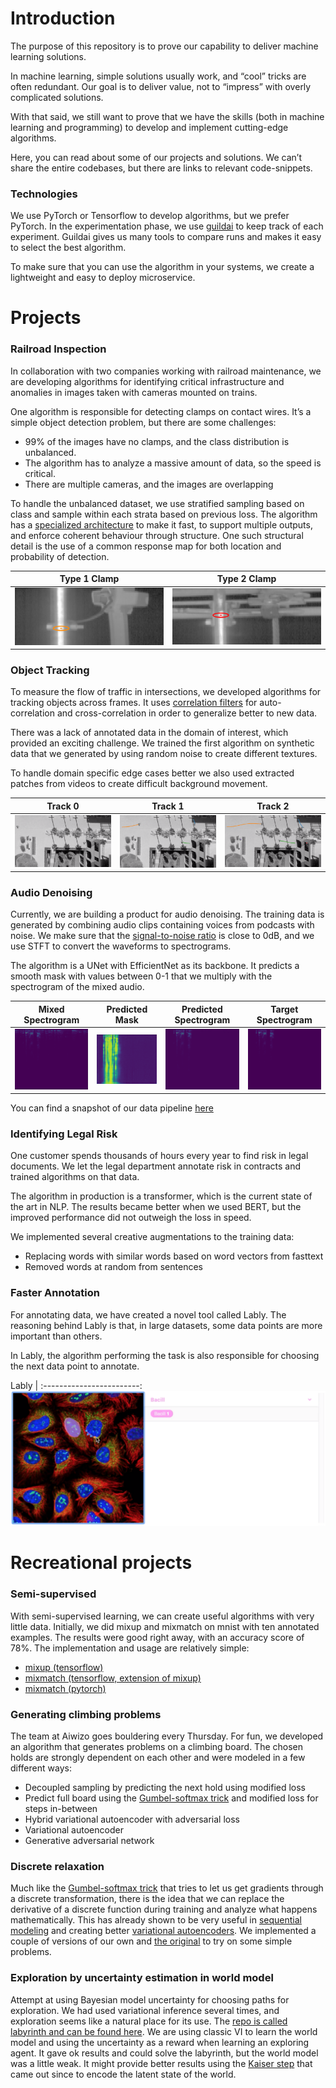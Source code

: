 # Introduction
The purpose of this repository is to prove our capability to deliver machine learning solutions.

In machine learning, simple solutions usually work, and “cool” tricks are often redundant. Our goal is to deliver value, not to “impress” with overly complicated solutions.

With that said, we still want to prove that we have the skills (both in machine learning and programming) to develop and implement cutting-edge algorithms.

Here, you can read about some of our projects and solutions. We can’t share the entire codebases, but there are links to relevant code-snippets.

### Technologies

We use PyTorch or Tensorflow to develop algorithms, but we prefer PyTorch. In the experimentation phase, we use [guildai](https://github.com/guildai/guildai) to keep track of each experiment. Guildai gives us many tools to compare runs and makes it easy to select the best algorithm.

To make sure that you can use the algorithm in your systems, we create a lightweight and easy to deploy microservice.

# Projects

### Railroad Inspection

In collaboration with two companies working with railroad maintenance, we are developing algorithms for identifying critical infrastructure and anomalies in images taken with cameras mounted on trains.

One algorithm is responsible for detecting clamps on contact wires. It’s a simple object detection problem, but there are some challenges:

- 99% of the images have no clamps, and the class distribution is unbalanced.
- The algorithm has to analyze a massive amount of data, so the speed is critical.
- There are multiple cameras, and the images are overlapping

To handle the unbalanced dataset, we use stratified sampling based on class and sample within each strata based on previous loss. The algorithm has a [specialized architecture](https://github.com/Aiwizo/capability/blob/master/railroad_inspection/architecture.py) to make it fast, to support multiple outputs, and enforce coherent behaviour through structure. One such structural detail is the use of a common response map for both location and probability of detection.

Type 1 Clamp              |  Type 2 Clamp
:------------------------:|:-------------------------:
![](https://github.com/Aiwizo/capability/blob/master/images/clamps1.png)  |  ![](https://github.com/Aiwizo/capability/blob/master/images/clamps2.png)

### Object Tracking

To measure the flow of traffic in intersections, we developed algorithms for tracking objects across frames. It uses [correlation filters](https://github.com/Aiwizo/capability/blob/master/object_tracking/correlation.py) for auto-correlation and cross-correlation in order to generalize better to new data.

There was a lack of annotated data in the domain of interest, which provided an exciting challenge. We trained the first algorithm on synthetic data that we generated by using random noise to create different textures.

To handle domain specific edge cases better we also used extracted patches from videos to create difficult background movement.


Track 0             |  Track 1            |  Track 2
:------------------------:|:-------------------------:|:-------------------------:
![](https://github.com/Aiwizo/capability/blob/master/images/track0.png)  |  ![](https://github.com/Aiwizo/capability/blob/master/images/track1.png)  |  ![](https://github.com/Aiwizo/capability/blob/master/images/track2.png)

### Audio Denoising

Currently, we are building a product for audio denoising. The training data is generated by combining audio clips containing voices from podcasts with noise. We make sure that the [signal-to-noise ratio](https://en.wikipedia.org/wiki/Signal-to-noise_ratio) is close to 0dB, and we use STFT to convert the waveforms to spectrograms.

The algorithm is a UNet with EfficientNet as its backbone. It predicts a smooth mask with values between 0-1 that we multiply with the spectrogram of the mixed audio.

Mixed Spectrogram             |  Predicted Mask          |  Predicted Spectrogram | Target Spectrogram |
:------------------------:|:-------------------------:|:-------------------------:|:-------------------------:
![](https://github.com/Aiwizo/capability/blob/master/images/mixed_spectrogram.png)  |  ![](https://github.com/Aiwizo/capability/blob/master/images/predicted_mask.png)  |  ![](https://github.com/Aiwizo/capability/blob/master/images/predicted_spectrogram.png)  |  ![](https://github.com/Aiwizo/capability/blob/master/images/target_spectrogram.png)

You can find a snapshot of our data pipeline [here](https://github.com/Aiwizo/capability/tree/master/audio_denoising/data.py)

### Identifying Legal Risk

One customer spends thousands of hours every year to find risk in legal documents. We let the legal department annotate risk in contracts and trained algorithms on that data.

The algorithm in production is a transformer, which is the current state of the art in NLP. The results became better when we used BERT, but the improved performance did not outweigh the loss in speed.

We implemented several creative augmentations to the training data:
- Replacing words with similar words based on word vectors from fasttext
- Removed words at random from sentences

### Faster Annotation

For annotating data, we have created a novel tool called Lably. The reasoning behind Lably is that, in large datasets, some data points are more important than others. 

In Lably, the algorithm performing the task is also responsible for choosing the next data point to annotate.

Lably                    |
:------------------------:
![](https://github.com/Aiwizo/capability/blob/master/images/annotating.png)

# Recreational projects

### Semi-supervised

With semi-supervised learning, we can create useful algorithms with very little data. Initially, we did mixup and mixmatch on mnist with ten annotated examples. The results were good right away, with an accuracy score of 78%. The implementation and usage are relatively simple:
- [mixup (tensorflow)](https://github.com/Aiwizo/capability/blob/master/semi_supervised/mixup.py)
- [mixmatch (tensorflow, extension of mixup)](https://github.com/Aiwizo/capability/blob/master/semi_supervised/mixmatch.py)
- [mixmatch (pytorch)](https://github.com/FelixAbrahamsson/mixmatch-pytorch)

### Generating climbing problems
The team at Aiwizo goes bouldering every Thursday. For fun, we developed an algorithm that generates problems on a climbing board. The chosen holds are strongly dependent on each other and were modeled in a few different ways:

- Decoupled sampling by predicting the next hold using modified loss
- Predict full board using the [Gumbel-softmax trick](https://pytorch.org/docs/stable/distributions.html#relaxedonehotcategorical) and modified loss for steps in-between
- Hybrid variational autoencoder with adversarial loss
- Variational autoencoder
- Generative adversarial network

### Discrete relaxation
Much like the [Gumbel-softmax trick](https://pytorch.org/docs/stable/distributions.html#relaxedonehotcategorical) that tries to let us get gradients through a discrete transformation, there is the idea that we can replace the derivative of a discrete function during training and analyze what happens mathematically. This has already shown to be very useful in [sequential modeling](https://arxiv.org/pdf/1801.09797.pdf) and creating better [variational autoencoders](https://arxiv.org/pdf/1906.00446.pdf). We implemented a couple of versions of our own and [the original](https://github.com/Aiwizo/capability/blob/master/kaiser_step.py) to try on some simple problems.

### Exploration by uncertainty estimation in world model
Attempt at using Bayesian model uncertainty for choosing paths for exploration. We had used variational inference several times, and exploration seems like a natural place for its use. The [repo is called labyrinth and can be found here](https://github.com/samedii/labyrinth). We are using classic VI to learn the world model and using the uncertainty as a reward when learning an exploring agent. It gave ok results and could solve the labyrinth, but the world model was a little weak. It might provide better results using the [Kaiser step](https://github.com/Aiwizo/capability/blob/master/kaiser_step.py) that came out since to encode the latent state of the world.

